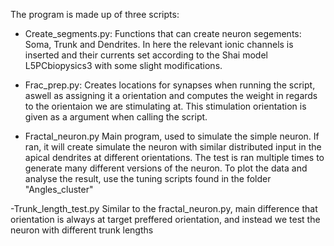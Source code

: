 The program is made up of three scripts:

- Create_segments.py:
Functions that can create neuron segements: Soma, Trunk and Dendrites.
In here the relevant ionic channels is inserted and their currents set according
to the Shai model L5PCbiopysics3 with some slight modifications.

- Frac_prep.py:
Creates locations for synapses when running the script, aswell as assigning it a
orientation and computes the weight in regards to the orientaion we are
stimulating at. This stimulation orientation is given as a argument when calling
the script. 

- Fractal_neuron.py
Main program, used to simulate the simple neuron. If ran, it will create
simulate the neuron with similar distributed input in the apical dendrites at
different orientations. The test is ran multiple times to generate many
different versions of the neuron. To plot the data and analyse the result, use
the tuning scripts found in the folder "Angles_cluster" 

-Trunk_length_test.py
Similar to the fractal_neuron.py, main difference that orientation is always at
target preffered orientation, and instead we test the neuron with different
trunk lengths
